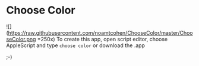 # Choose Color

![](https://raw.githubusercontent.com/noamtcohen/ChooseColor/master/ChooseColor.png =250x)
To create this app, open script editor, choose AppleScript and type ```choose color```
or download the .app

;-)

